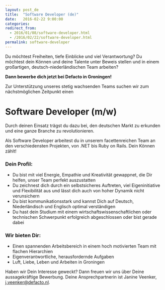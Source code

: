 ```yaml
---
layout: post_de
title:  "Software Developer (de)"
date:   2016-02-22 9:00:00
categories:
redirect_from:
  - 2016/01/08/software-developer.html
  - /2016/02/22/software-developer.html
permalink: software-developer
---
```

Du möchtest Freiheiten, tiefe Einblicke und viel Verantwortung? Du möchtest dein Können und deine Talente unter Beweis stellen und in einem großartigen, deutsch-niederländischen Team arbeiten?

**Dann bewerbe dich jetzt bei Defacto in Groningen!**

Zur Unterstützung unseres stetig wachsenden Teams suchen wir zum nächstmöglichen Zeitpunkt einen

# Software Developer (m/w)

Durch deinen Einsatz trägst du dazu bei, den deutschen Markt zu erkunden und eine ganze Branche zu revolutionieren.

Als Software Developer arbeitest du in unserem facettenreichen Team an den verschiedensten Projekten, von .NET bis Ruby on Rails. Dein Können zählt!

### Dein Profil:

* Du bist mit viel Energie, Empathie und Kreativität gewappnet, die Dir helfen, unser Team perfekt auszustatten
* Du zeichnest dich durch ein selbstsicheres Auftreten, viel Eigeninitiative und Flexibilität aus und lässt dich auch von hoher Dynamik nicht verunsichern
* Du bist kommunikationsstark und kannst Dich auf Deutsch, Niederländisch und Englisch optimal verständigen
* Du hast dein Studium mit einem wirtschaftswissenschaftlichen oder technischen Schwerpunkt erfolgreich abgeschlossen oder bist gerade dabei

### Wir bieten Dir:

* Einen spannenden Arbeitsbereich in einem hoch motivierten Team mit flachen Hierarchien
* Eigenverantwortliche, herausfordernde Aufgaben
* Luft, Liebe, Leben und Arbeiten in Groningen

Haben wir Dein Interesse geweckt? Dann freuen wir uns über Deine aussagekräftige Bewerbung. Deine Ansprechpartnerin ist Janine Veenker, j.veenker@defacto.nl.
